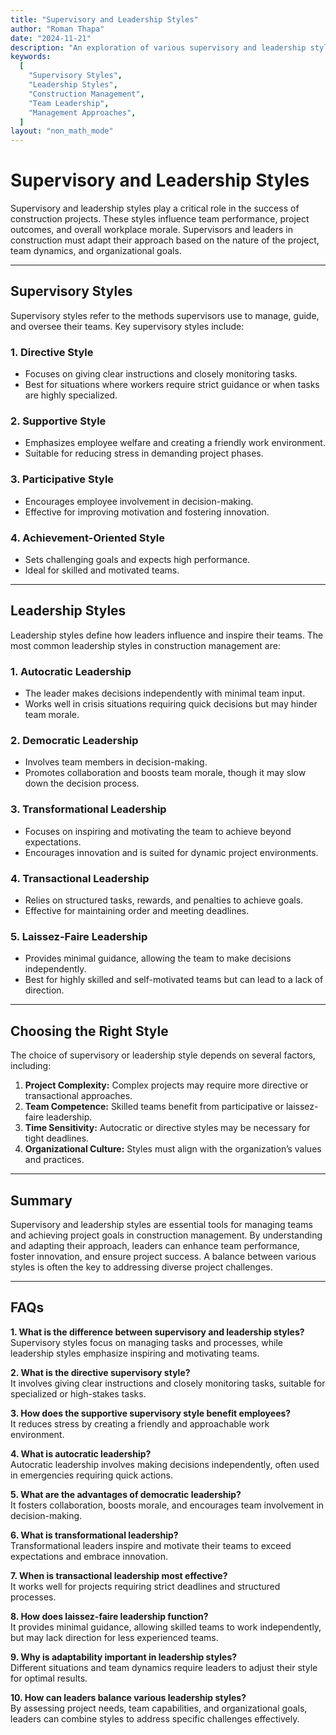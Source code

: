 ```yaml
---
title: "Supervisory and Leadership Styles"
author: "Roman Thapa"
date: "2024-11-21"
description: "An exploration of various supervisory and leadership styles used in construction project management."
keywords:
  [
    "Supervisory Styles",
    "Leadership Styles",
    "Construction Management",
    "Team Leadership",
    "Management Approaches",
  ]
layout: "non_math_mode"
---
```


# Supervisory and Leadership Styles

Supervisory and leadership styles play a critical role in the success of construction projects. These styles influence team performance, project outcomes, and overall workplace morale. Supervisors and leaders in construction must adapt their approach based on the nature of the project, team dynamics, and organizational goals.

---

## Supervisory Styles

Supervisory styles refer to the methods supervisors use to manage, guide, and oversee their teams. Key supervisory styles include:

### 1. **Directive Style**

- Focuses on giving clear instructions and closely monitoring tasks.
- Best for situations where workers require strict guidance or when tasks are highly specialized.

### 2. **Supportive Style**

- Emphasizes employee welfare and creating a friendly work environment.
- Suitable for reducing stress in demanding project phases.

### 3. **Participative Style**

- Encourages employee involvement in decision-making.
- Effective for improving motivation and fostering innovation.

### 4. **Achievement-Oriented Style**

- Sets challenging goals and expects high performance.
- Ideal for skilled and motivated teams.

---

## Leadership Styles

Leadership styles define how leaders influence and inspire their teams. The most common leadership styles in construction management are:

### 1. **Autocratic Leadership**

- The leader makes decisions independently with minimal team input.
- Works well in crisis situations requiring quick decisions but may hinder team morale.

### 2. **Democratic Leadership**

- Involves team members in decision-making.
- Promotes collaboration and boosts team morale, though it may slow down the decision process.

### 3. **Transformational Leadership**

- Focuses on inspiring and motivating the team to achieve beyond expectations.
- Encourages innovation and is suited for dynamic project environments.

### 4. **Transactional Leadership**

- Relies on structured tasks, rewards, and penalties to achieve goals.
- Effective for maintaining order and meeting deadlines.

### 5. **Laissez-Faire Leadership**

- Provides minimal guidance, allowing the team to make decisions independently.
- Best for highly skilled and self-motivated teams but can lead to a lack of direction.

---

## Choosing the Right Style

The choice of supervisory or leadership style depends on several factors, including:

1. **Project Complexity:** Complex projects may require more directive or transactional approaches.
2. **Team Competence:** Skilled teams benefit from participative or laissez-faire leadership.
3. **Time Sensitivity:** Autocratic or directive styles may be necessary for tight deadlines.
4. **Organizational Culture:** Styles must align with the organization’s values and practices.

---

## Summary

Supervisory and leadership styles are essential tools for managing teams and achieving project goals in construction management. By understanding and adapting their approach, leaders can enhance team performance, foster innovation, and ensure project success. A balance between various styles is often the key to addressing diverse project challenges.

---

## FAQs

**1. What is the difference between supervisory and leadership styles?**  
 Supervisory styles focus on managing tasks and processes, while leadership styles emphasize inspiring and motivating teams.

**2. What is the directive supervisory style?**  
 It involves giving clear instructions and closely monitoring tasks, suitable for specialized or high-stakes tasks.

**3. How does the supportive supervisory style benefit employees?**  
 It reduces stress by creating a friendly and approachable work environment.

**4. What is autocratic leadership?**  
 Autocratic leadership involves making decisions independently, often used in emergencies requiring quick actions.

**5. What are the advantages of democratic leadership?**  
 It fosters collaboration, boosts morale, and encourages team involvement in decision-making.

**6. What is transformational leadership?**  
 Transformational leaders inspire and motivate their teams to exceed expectations and embrace innovation.

**7. When is transactional leadership most effective?**  
 It works well for projects requiring strict deadlines and structured processes.

**8. How does laissez-faire leadership function?**  
 It provides minimal guidance, allowing skilled teams to work independently, but may lack direction for less experienced teams.

**9. Why is adaptability important in leadership styles?**  
 Different situations and team dynamics require leaders to adjust their style for optimal results.

**10. How can leaders balance various leadership styles?**  
 By assessing project needs, team capabilities, and organizational goals, leaders can combine styles to address specific challenges effectively.
